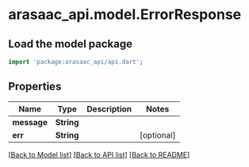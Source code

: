 # arasaac_api.model.ErrorResponse

## Load the model package
```dart
import 'package:arasaac_api/api.dart';
```

## Properties
Name | Type | Description | Notes
------------ | ------------- | ------------- | -------------
**message** | **String** |  | 
**err** | **String** |  | [optional] 

[[Back to Model list]](../README.md#documentation-for-models) [[Back to API list]](../README.md#documentation-for-api-endpoints) [[Back to README]](../README.md)


